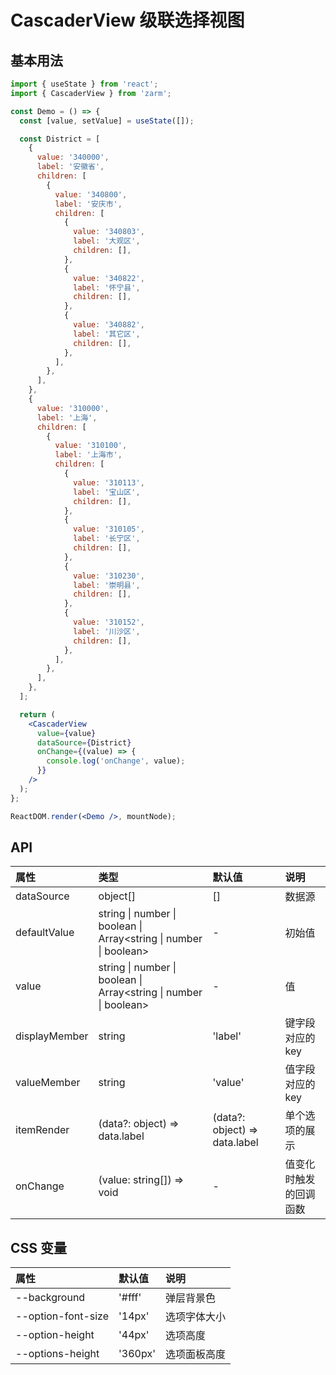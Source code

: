 # CascaderView 级联选择视图

## 基本用法

```jsx
import { useState } from 'react';
import { CascaderView } from 'zarm';

const Demo = () => {
  const [value, setValue] = useState([]);

  const District = [
    {
      value: '340000',
      label: '安徽省',
      children: [
        {
          value: '340800',
          label: '安庆市',
          children: [
            {
              value: '340803',
              label: '大观区',
              children: [],
            },
            {
              value: '340822',
              label: '怀宁县',
              children: [],
            },
            {
              value: '340882',
              label: '其它区',
              children: [],
            },
          ],
        },
      ],
    },
    {
      value: '310000',
      label: '上海',
      children: [
        {
          value: '310100',
          label: '上海市',
          children: [
            {
              value: '310113',
              label: '宝山区',
              children: [],
            },
            {
              value: '310105',
              label: '长宁区',
              children: [],
            },
            {
              value: '310230',
              label: '崇明县',
              children: [],
            },
            {
              value: '310152',
              label: '川沙区',
              children: [],
            },
          ],
        },
      ],
    },
  ];

  return (
    <CascaderView
      value={value}
      dataSource={District}
      onChange={(value) => {
        console.log('onChange', value);
      }}
    />
  );
};

ReactDOM.render(<Demo />, mountNode);
```

## API

| 属性          | 类型                                                                      | 默认值                        | 说明                   |
| :------------ | :------------------------------------------------------------------------ | :---------------------------- | :--------------------- |
| dataSource    | object[]                                                                  | []                            | 数据源                 |
| defaultValue  | string \| number \| boolean \| Array<string &#124; number &#124; boolean> | -                             | 初始值                 |
| value         | string \| number \| boolean \| Array<string &#124; number &#124; boolean> | -                             | 值                     |
| displayMember | string                                                                    | 'label'                       | 键字段对应的 key       |
| valueMember   | string                                                                    | 'value'                       | 值字段对应的 key       |
| itemRender    | (data?: object) => data.label                                             | (data?: object) => data.label | 单个选项的展示         |
| onChange      | (value: string[]) => void                                                 | -                             | 值变化时触发的回调函数 |

## CSS 变量

| 属性               | 默认值  | 说明         |
| :----------------- | :------ | :----------- |
| --background       | '#fff'  | 弹层背景色   |
| --option-font-size | '14px'  | 选项字体大小 |
| --option-height    | '44px'  | 选项高度     |
| --options-height   | '360px' | 选项面板高度 |
